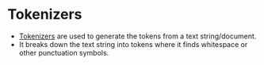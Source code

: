 # Tokenizers
- [Tokenizers](https://lucene.apache.org/core/7_3_1/core/org/apache/lucene/analysis/Tokenizer.html) are used to generate the tokens from a text string/document.
- It breaks down the text string into tokens where it finds whitespace or other punctuation symbols.